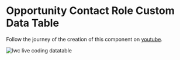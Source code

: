 # Opportunity Contact Role Custom Data Table

Follow the journey of the creation of this component on [youtube](https://www.youtube.com/watch?v=k7n7iLoW-k4&list=PL--1YjRAv5ODGsv9nBPlswYKwlHCI1Y_b).

![lwc live coding datatable](https://github.com/user-attachments/assets/9569f7fe-38b3-4513-bf2f-18c1df977267)

